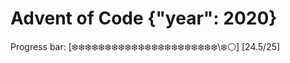 # Advent of Code {"year": 2020}

Progress bar:
[❄️❄️❄️❄️❄️❄️❄️❄️❄️❄️❄️❄️❄️❄️❄️❄️❄️❄️❄️❄️❄️❄️\❄️⚪️] [24.5/25]
